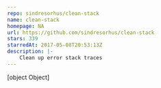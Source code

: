 ```yaml
---
repo: sindresorhus/clean-stack
name: clean-stack
homepage: NA
url: https://github.com/sindresorhus/clean-stack
stars: 339
starredAt: 2017-05-08T20:53:13Z
description: |-
    Clean up error stack traces
---
```


[object Object]
